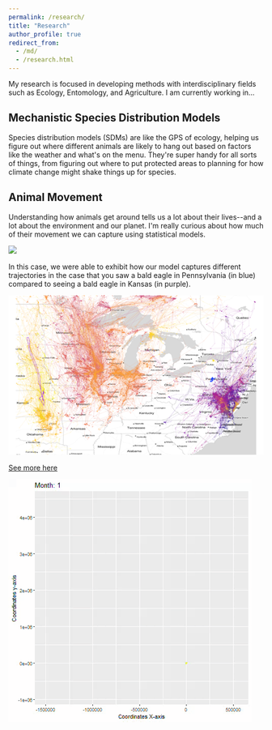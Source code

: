```yaml
---
permalink: /research/
title: "Research"
author_profile: true
redirect_from: 
  - /md/
  - /research.html
---
```


My research is focused in developing methods with interdisciplinary fields such as Ecology, Entomology, and Agriculture. I am currently working in...

## Mechanistic Species Distribution Models

Species distribution models (SDMs) are like the GPS of ecology, helping us figure out where different animals are likely to hang out based on factors like the weather and what's on the menu. They're super handy for all sorts of things, from figuring out where to put protected areas to planning for how climate change might shake things up for species.


## Animal Movement

Understanding how animals get around tells us a lot about their lives--and a lot about the environment and our planet. I'm really curious about how much of their movement we can capture using statistical models.

<img src='/images/map_eagle.png'>

In this case, we were able to exhibit how our model captures different trajectories in the case that you saw a bald eagle in Pennsylvania (in blue) compared to seeing a bald eagle in Kansas (in purple).

<img src='/images/eagles_pred.png'>

[See more here](http://abraham-arbelaez.github.io/files/Archetype_Analysis_of_golden_eagle_migration_patterns_using_Bayesian_Methods.pdf)

<img src='/images/goldeneagle.gif'>




